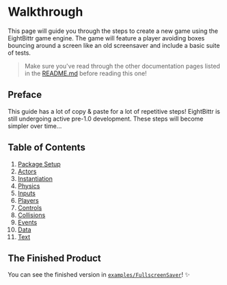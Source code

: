 # Walkthrough

This page will guide you through the steps to create a new game using the EightBittr game engine.
The game will feature a player avoiding boxes bouncing around a screen like an old screensaver and include a basic suite of tests.

> Make sure you've read through the other documentation pages listed in the [README.md](./README.md) before reading this one!

## Preface

This guide has a lot of copy & paste for a lot of repetitive steps!
EightBittr is still undergoing active pre-1.0 development.
These steps will become simpler over time...

## Table of Contents

1. [Package Setup](./1.%20Package%20Setup.md)
2. [Actors](./2.%20Actors.md)
3. [Instantiation](./3.%20Instantiation.md)
4. [Physics](./4.%20Physics.md)
5. [Inputs](./5.%20Inputs.md)
6. [Players](./6.%20Players.md)
7. [Controls](./7.%20Controls.md)
8. [Collisions](./8.%20Collisions.md)
9. [Events](./9.%20Events.md)
10. [Data](./10.%20Data.md)
11. [Text](./11.%20Text.md)

## The Finished Product

You can see the finished version in [`examples/FullscreenSaver`](../../examples/FullScreenSaver)! ✨
